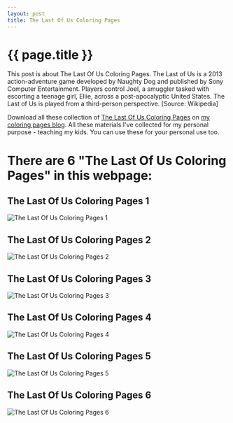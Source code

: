 ```yaml
---
layout: post
title: The Last Of Us Coloring Pages
---
```


{{ page.title }}
================

This post is about The Last Of Us Coloring Pages. The Last of Us is a 2013 action-adventure game developed by Naughty Dog and published by Sony Computer Entertainment. Players control Joel, a smuggler tasked with escorting a teenage girl, Ellie, across a post-apocalyptic United States. The Last of Us is played from a third-person perspective. [Source: Wikipedia]

Download all these collection of  [The Last Of Us Coloring Pages](https://coloring-pages.github.io/2022/1/11/The-Last-Of-Us-Coloring-Pages.html) on [my coloring pages blog](https://coloring-pages.github.io/). All these materials I've collected for my personal purpose - teaching my kids. You can use these for your personal use too.

# **There are 6 "The Last Of Us Coloring Pages" in this webpage:**

## The Last Of Us Coloring Pages 1

![The Last Of Us Coloring Pages 1](https://coloring-pages.github.io/coloring-pages/The-Last-Of-Us-Coloring-Pages-1.png)

<script async src="https://pagead2.googlesyndication.com/pagead/js/adsbygoogle.js?client=ca-pub-6753140515841889" crossorigin="anonymous"></script> <ins class="adsbygoogle" style="display:block" data-ad-format="autorelaxed" data-ad-client="ca-pub-6753140515841889" data-ad-slot="5405745125"></ins><script>(adsbygoogle = window.adsbygoogle || []).push({}); </script>

## The Last Of Us Coloring Pages 2

![The Last Of Us Coloring Pages 2](https://coloring-pages.github.io/coloring-pages/The-Last-Of-Us-Coloring-Pages-2.png)

## The Last Of Us Coloring Pages 3

![The Last Of Us Coloring Pages 3](https://coloring-pages.github.io/coloring-pages/The-Last-Of-Us-Coloring-Pages-3.png)

## The Last Of Us Coloring Pages 4

![The Last Of Us Coloring Pages 4](https://coloring-pages.github.io/coloring-pages/The-Last-Of-Us-Coloring-Pages-4.png)

## The Last Of Us Coloring Pages 5

![The Last Of Us Coloring Pages 5](https://coloring-pages.github.io/coloring-pages/The-Last-Of-Us-Coloring-Pages-5.png)

## The Last Of Us Coloring Pages 6

![The Last Of Us Coloring Pages 6](https://coloring-pages.github.io/coloring-pages/The-Last-Of-Us-Coloring-Pages-6.png)

<script async src="https://pagead2.googlesyndication.com/pagead/js/adsbygoogle.js?client=ca-pub-6753140515841889" crossorigin="anonymous"></script> <ins class="adsbygoogle" style="display:block" data-ad-format="autorelaxed" data-ad-client="ca-pub-6753140515841889" data-ad-slot="5405745125"></ins><script>(adsbygoogle = window.adsbygoogle || []).push({}); </script>

